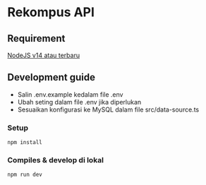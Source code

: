 # Rekompus API
## Requirement
[NodeJS v14 atau terbaru](https://nodejs.org)

## Development guide
- Salin .env.example kedalam file .env
- Ubah seting dalam file .env jika diperlukan
- Sesuaikan konfigurasi ke MySQL dalam file src/data-source.ts

### Setup

```
npm install
```

### Compiles & develop di lokal

```
npm run dev
```
